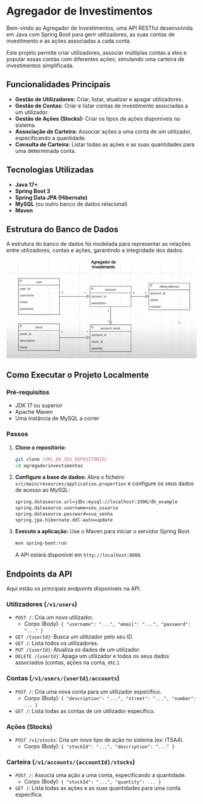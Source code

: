 # Agregador de Investimentos

Bem-vindo ao Agregador de Investimentos, uma API RESTful desenvolvida em Java com Spring Boot para gerir utilizadores, as suas contas de investimento e as ações associadas a cada conta.

Este projeto permite criar utilizadores, associar múltiplas contas a eles e popular essas contas com diferentes ações, simulando uma carteira de investimentos simplificada.

## Funcionalidades Principais

* **Gestão de Utilizadores:** Criar, listar, atualizar e apagar utilizadores.
* **Gestão de Contas:** Criar e listar contas de investimento associadas a um utilizador.
* **Gestão de Ações (Stocks):** Criar os tipos de ações disponíveis no sistema.
* **Associação de Carteira:** Associar ações a uma conta de um utilizador, especificando a quantidade.
* **Consulta de Carteira:** Listar todas as ações e as suas quantidades para uma determinada conta.

## Tecnologias Utilizadas

* **Java 17+**
* **Spring Boot 3**
* **Spring Data JPA (Hibernate)**
* **MySQL** (ou outro banco de dados relacional)
* **Maven**

## Estrutura do Banco de Dados

A estrutura do banco de dados foi modelada para representar as relações entre utilizadores, contas e ações, garantindo a integridade dos dados.

![Diagrama de Entidade-Relacionamento](UML.png)

## Como Executar o Projeto Localmente

### Pré-requisitos

* JDK 17 ou superior
* Apache Maven
* Uma instância de MySQL a correr

### Passos

1.  **Clone o repositório:**
    ```bash
    git clone [URL_DO_SEU_REPOSITORIO]
    cd agregadorinvestimentos
    ```

2.  **Configure a base de dados:**
    Abra o ficheiro `src/main/resources/application.properties` e configure os seus dados de acesso ao MySQL:
    ```properties
    spring.datasource.url=jdbc:mysql://localhost:3306/db_example
    spring.datasource.username=seu_usuario
    spring.datasource.password=sua_senha
    spring.jpa.hibernate.ddl-auto=update
    ```

3.  **Execute a aplicação:**
    Use o Maven para iniciar o servidor Spring Boot.
    ```bash
    mvn spring-boot:run
    ```
    A API estará disponível em `http://localhost:8080`.

## Endpoints da API

Aqui estão os principais endpoints disponíveis na API.

### Utilizadores (`/v1/users`)

* `POST /`: Cria um novo utilizador.
    * Corpo (Body): `{ "username": "...", "email": "...", "password": "..." }`
* `GET /{userId}`: Busca um utilizador pelo seu ID.
* `GET /`: Lista todos os utilizadores.
* `PUT /{userId}`: Atualiza os dados de um utilizador.
* `DELETE /{userId}`: Apaga um utilizador e todos os seus dados associados (contas, ações na conta, etc.).

### Contas (`/v1/users/{userId}/accounts`)

* `POST /`: Cria uma nova conta para um utilizador específico.
    * Corpo (Body): `{ "description": "...", "street": "...", "number": ... }`
* `GET /`: Lista todas as contas de um utilizador específico.

### Ações (Stocks)

* `POST /v1/stocks`: Cria um novo tipo de ação no sistema (ex: ITSA4).
    * Corpo (Body): `{ "stockId": "...", "description": "..." }`

### Carteira (`/v1/accounts/{accountId}/stocks`)

* `POST /`: Associa uma ação a uma conta, especificando a quantidade.
    * Corpo (Body): `{ "stockId": "...", "quantity": ... }`
* `GET /`: Lista todas as ações e as suas quantidades para uma conta específica.
